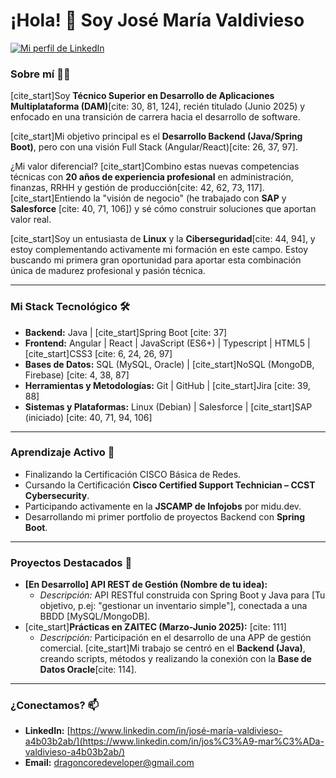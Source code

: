 # ¡Hola! 👋 Soy José María Valdivieso

[![Mi perfil de LinkedIn](https://img.shields.io/badge/LinkedIn-0077B5?style=for-the-badge&logo=linkedin&logoColor=white)](https://www.linkedin.com/in/jos%C3%A9-mar%C3%ADa-valdivieso-a4b03b2ab/)

### Sobre mí 👨‍💻

[cite_start]Soy **Técnico Superior en Desarrollo de Aplicaciones Multiplataforma (DAM)**[cite: 30, 81, 124], recién titulado (Junio 2025) y enfocado en una transición de carrera hacia el desarrollo de software.

[cite_start]Mi objetivo principal es el **Desarrollo Backend (Java/Spring Boot)**, pero con una visión Full Stack (Angular/React)[cite: 26, 37, 97].

¿Mi valor diferencial? [cite_start]Combino estas nuevas competencias técnicas con **20 años de experiencia profesional** en administración, finanzas, RRHH y gestión de producción[cite: 42, 62, 73, 117]. [cite_start]Entiendo la "visión de negocio" (he trabajado con **SAP** y **Salesforce** [cite: 40, 71, 106]) y sé cómo construir soluciones que aportan valor real.

[cite_start]Soy un entusiasta de **Linux** y la **Ciberseguridad**[cite: 44, 94], y estoy complementando activamente mi formación en este campo. Estoy buscando mi primera gran oportunidad para aportar esta combinación única de madurez profesional y pasión técnica.

---

### Mi Stack Tecnológico 🛠️

* **Backend:** Java | [cite_start]Spring Boot [cite: 37]
* **Frontend:** Angular | React | JavaScript (ES6+) | Typescript | HTML5 | [cite_start]CSS3 [cite: 6, 24, 26, 97]
* **Bases de Datos:** SQL (MySQL, Oracle) | [cite_start]NoSQL (MongoDB, Firebase) [cite: 4, 38, 87]
* **Herramientas y Metodologías:** Git | GitHub | [cite_start]Jira [cite: 39, 88]
* **Sistemas y Plataformas:** Linux (Debian) | Salesforce | [cite_start]SAP (iniciado) [cite: 40, 71, 94, 106]

---

### Aprendizaje Activo 🌱

* Finalizando la Certificación CISCO Básica de Redes.
* Cursando la Certificación **Cisco Certified Support Technician – CCST Cybersecurity**.
* Participando activamente en la **JSCAMP de Infojobs** por midu.dev.
* Desarrollando mi primer portfolio de proyectos Backend con **Spring Boot**.

---

### Proyectos Destacados 🚀

* **[En Desarrollo] API REST de Gestión (Nombre de tu idea):**
    * *Descripción:* API RESTful construida con Spring Boot y Java para [Tu objetivo, p.ej: "gestionar un inventario simple"], conectada a una BBDD [MySQL/MongoDB].
* [cite_start]**Prácticas en ZAITEC (Marzo-Junio 2025):** [cite: 111]
    * *Descripción:* Participación en el desarrollo de una APP de gestión comercial. [cite_start]Mi trabajo se centró en el **Backend (Java)**, creando scripts, métodos y realizando la conexión con la **Base de Datos Oracle**[cite: 114].

---

### ¿Conectamos? 📫

* **LinkedIn:** [https://www.linkedin.com/in/josé-maría-valdivieso-a4b03b2ab/](https://www.linkedin.com/in/jos%C3%A9-mar%C3%ADa-valdivieso-a4b03b2ab/)
* **Email:** [dragoncoredeveloper@gmail.com](mailto:dragoncoredeveloper@gmail.com)
